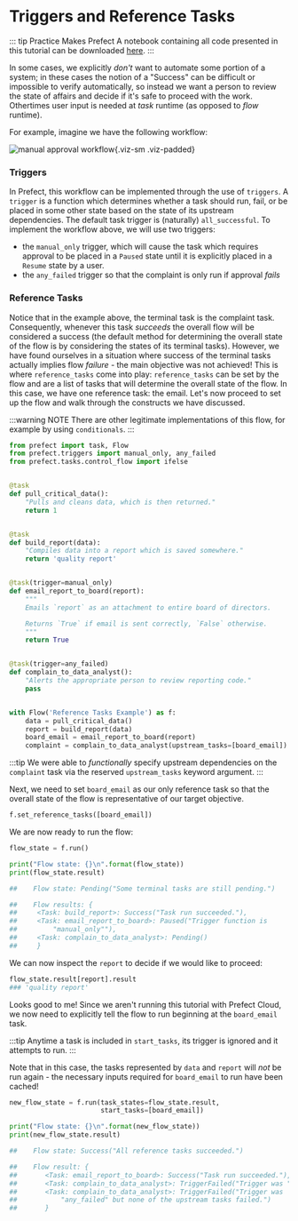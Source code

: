 # Triggers and Reference Tasks

::: tip Practice Makes Prefect
A notebook containing all code presented in this tutorial can be downloaded [here](/notebooks/triggers-and-references.ipynb).
:::

In some cases, we explicitly _don't_ want to automate some portion of a system; in these cases the notion of a "Success" can be difficult or impossible to verify automatically, so instead we want a person to review the state of affairs and decide if it's safe to proceed with the work. Othertimes user input is needed at _task_ runtime (as opposed to _flow_ runtime).

For example, imagine we have the following workflow:

![manual approval workflow](/manual_approval.svg){.viz-sm .viz-padded}

### Triggers

In Prefect, this workflow can be implemented through the use of `triggers`. A `trigger` is a function which determines whether a task should run, fail, or be placed in some other state based on the state of its upstream dependencies. The default task trigger is (naturally) `all_successful`. To implement the workflow above, we will use two triggers:

- the `manual_only` trigger, which will cause the task which requires approval to be placed in a `Paused` state until it is explicitly placed in a `Resume` state by a user.
- the `any_failed` trigger so that the complaint is only run if approval _fails_

### Reference Tasks

Notice that in the example above, the terminal task is the complaint task. Consequently, whenever this task _succeeds_ the overall flow will be considered a success (the default method for determining the overall state of the flow is by considering the states of its terminal tasks). However, we have found ourselves in a situation where success of the terminal tasks actually implies flow _failure_ - the main objective was not achieved! This is where `reference_tasks` come into play: `reference_tasks` can be set by the flow and are a list of tasks that will determine the overall state of the flow. In this case, we have one reference task: the email. Let's now proceed to set up the flow and walk through the constructs we have discussed.

:::warning NOTE
There are other legitimate implementations of this flow, for example by using `conditionals`.
:::

```python
from prefect import task, Flow
from prefect.triggers import manual_only, any_failed
from prefect.tasks.control_flow import ifelse


@task
def pull_critical_data():
    "Pulls and cleans data, which is then returned."
    return 1


@task
def build_report(data):
    "Compiles data into a report which is saved somewhere."
    return 'quality report'


@task(trigger=manual_only)
def email_report_to_board(report):
    """
    Emails `report` as an attachment to entire board of directors.

    Returns `True` if email is sent correctly, `False` otherwise.
    """
    return True


@task(trigger=any_failed)
def complain_to_data_analyst():
    "Alerts the appropriate person to review reporting code."
    pass


with Flow('Reference Tasks Example') as f:
    data = pull_critical_data()
    report = build_report(data)
    board_email = email_report_to_board(report)
    complaint = complain_to_data_analyst(upstream_tasks=[board_email])
```

:::tip
We were able to _functionally_ specify upstream dependencies on the `complaint` task via the reserved `upstream_tasks` keyword argument.
:::

Next, we need to set `board_email` as our only reference task so that the overall state of the flow is representative of our target objective.

```python
f.set_reference_tasks([board_email])
```

We are now ready to run the flow:

```python
flow_state = f.run()

print("Flow state: {}\n".format(flow_state))
print(flow_state.result)

##    Flow state: Pending("Some terminal tasks are still pending.")

##    Flow results: {
##     <Task: build_report>: Success("Task run succeeded."),
##     <Task: email_report_to_board>: Paused("Trigger function is
##         "manual_only""),
##     <Task: complain_to_data_analyst>: Pending()
##     }
```

We can now inspect the `report` to decide if we would like to proceed:

```python
flow_state.result[report].result
### 'quality report'
```

Looks good to me! Since we aren't running this tutorial with Prefect Cloud, we now need to explicitly tell the flow to run beginning at the `board_email` task.

:::tip
Anytime a task is included in `start_tasks`, its trigger is ignored and it attempts to run.
:::

Note that in this case, the tasks represented by `data` and `report` will _not_ be run again - the necessary inputs required for `board_email` to run have been cached!

```python
new_flow_state = f.run(task_states=flow_state.result,
                       start_tasks=[board_email])

print("Flow state: {}\n".format(new_flow_state))
print(new_flow_state.result)

##    Flow state: Success("All reference tasks succeeded.")

##    Flow result: {
##       <Task: email_report_to_board>: Success("Task run succeeded."),
##       <Task: complain_to_data_analyst>: TriggerFailed("Trigger was "any_failed" but none of the upstream tasks failed.")
##       <Task: complain_to_data_analyst>: TriggerFailed("Trigger was
##           "any_failed" but none of the upstream tasks failed.")
##       }
```
